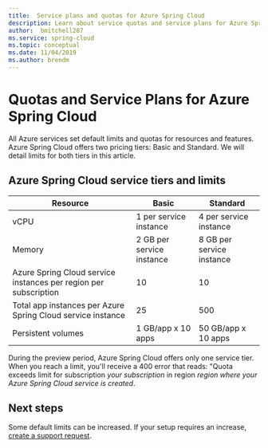```yaml
---
title:  Service plans and quotas for Azure Spring Cloud
description: Learn about service quotas and service plans for Azure Spring Cloud
author:  bmitchell287
ms.service: spring-cloud
ms.topic: conceptual
ms.date: 11/04/2019
ms.author: brendm
---
```

# Quotas and Service Plans for Azure Spring Cloud

All Azure services set default limits and quotas for resources and features.   Azure Spring Cloud offers two pricing tiers: Basic and Standard. We will detail limits for both tiers in this article.

## Azure Spring Cloud service tiers and limits

| Resource | Basic | Standard
------- | ------- | -------
vCPU | 1 per service instance | 4 per service instance
Memory | 2 GB per service instance | 8 GB per service instance
Azure Spring Cloud service instances per region per subscription | 10 | 10
Total app instances per Azure Spring Cloud service instance | 25 | 500
Persistent volumes | 1 GB/app x 10 apps | 50 GB/app x 10 apps


During the preview period, Azure Spring Cloud offers only one service tier.	When you reach a limit, you'll receive a 400 error that reads: "Quota exceeds limit for subscription *your subscription* in region *region where your Azure Spring Cloud service is created*.

## Next steps

Some default limits can be increased. If your setup requires an increase, [create a support request](https://docs.microsoft.com/azure/azure-portal/supportability/how-to-create-azure-support-request).
